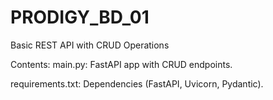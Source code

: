 # PRODIGY_BD_01
Basic REST API with CRUD Operations

Contents:
main.py: FastAPI app with CRUD endpoints.

requirements.txt: Dependencies (FastAPI, Uvicorn, Pydantic).
